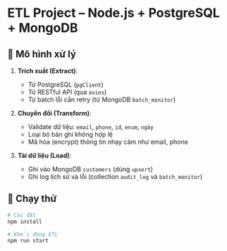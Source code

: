 # ETL Project – Node.js + PostgreSQL + MongoDB

## 🧩 Mô hình xử lý

1. **Trích xuất (Extract)**:
   - Từ PostgreSQL (`pgClient`)
   - Từ RESTful API (qua `axios`)
   - Từ batch lỗi cần retry (từ MongoDB `batch_monitor`)

2. **Chuyển đổi (Transform)**:
   - Validate dữ liệu: `email`, `phone`, `id`, `enum`, `ngày`
   - Loại bỏ bản ghi không hợp lệ
   - Mã hóa (encrypt) thông tin nhạy cảm như email, phone

3. **Tải dữ liệu (Load)**:
   - Ghi vào MongoDB `customers` (dùng `upsert`)
   - Ghi log lịch sử và lỗi (collection `audit_log` và `batch_monitor`)

## 🚀 Chạy thử

```bash
# Cài đặt
npm install

# Khởi động ETL
npm run start
